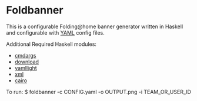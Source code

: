 # Foldbanner #

This is a configurable Folding@home banner generator written in Haskell and
configurable with [YAML](http://www.yaml.org/) config files.

Additional Required Haskell modules:
* [cmdargs](http://hackage.haskell.org/package/cmdargs)
* [download](http://hackage.haskell.org/package/download)
* [yamllight](http://hackage.haskell.org/package/yaml-light)
* [xml](http://hackage.haskell.org/package/xml)
* [cairo](http://hackage.haskell.org/package/cairo)

To run:
    $ foldbanner -c CONFIG.yaml -o OUTPUT.png -i TEAM_OR_USER_ID
